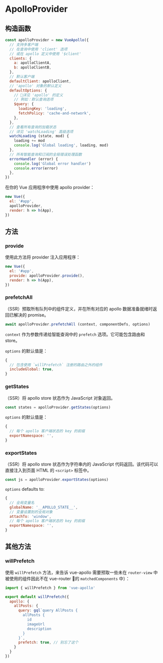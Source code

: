 # ApolloProvider

## 构造函数

```js
const apolloProvider = new VueApollo({
  // 支持多客户端
  // 在查询中使用 'client' 选项
  // 或在 apollo 定义中使用 '$client'
  clients: {
    a: apolloClientA,
    b: apolloClientB,
  },
  // 默认客户端
  defaultClient: apolloClient,
  // 'apollo' 对象的默认定义
  defaultOptions: {
    // 详见 'apollo' 的定义
    // 例如：默认查询选项
    $query: {
      loadingKey: 'loading',
      fetchPolicy: 'cache-and-network',
    },
  },
  // 查看所有查询的加载状态
  // 详见 'watchLoading' 高级选项
  watchLoading (state, mod) {
    loading += mod
    console.log('Global loading', loading, mod)
  },
  // 所有智能查询和订阅的全局错误处理函数
  errorHandler (error) {
    console.log('Global error handler')
    console.error(error)
  },
})
```

在你的 Vue 应用程序中使用 apollo provider：

```js
new Vue({
  el: '#app',
  apolloProvider,
  render: h => h(App),
})
```

## 方法

### provide

使用此方法将 provider 注入应用程序：

```js
new Vue({
  el: '#app',
  provide: apolloProvider.provide(),
  render: h => h(App),
})
```

### prefetchAll

（SSR）预取所有队列中的组件定义，并在所有对应的 apollo 数据准备就绪时返回已解决的 promise。

```js
await apolloProvider.prefetchAll (context, componentDefs, options)
```

`context` 作为参数传递给智能查询中的 `prefetch` 选项。它可能包含路由和 store。

`options` 的默认值是：

```js
{
  // 包含使用 `willPrefetch` 注册的路由之外的组件
  includeGlobal: true,
}
```

### getStates

（SSR）将 apollo store 状态作为 JavaScript 对象返回。

```js
const states = apolloProvider.getStates(options)
```

`options` 的默认值是：

```js
{
  // 每个 apollo 客户端状态的 key 的前缀
  exportNamespace: '',
}
```

### exportStates

（SSR）将 apollo store 状态作为字符串内的 JavaScript 代码返回。该代码可以直接注入到页面 HTML 的 `<script>` 标签中。

```js
const js = apolloProvider.exportStates(options)
```

`options` defaults to:

```js
{
  // 全局变量名
  globalName: '__APOLLO_STATE__',
  // 变量设置到的全局对象
  attachTo: 'window',
  // 每个 apollo 客户端状态的 key 的前缀
  exportNamespace: '',
}
```

## 其他方法

### willPrefetch

使用 `willPrefetch` 方法，来告诉 vue-apollo 需要预取一些未在 `router-view` 中被使用的组件因此不在 vue-router 的 `matchedComponents` 中）：

```js
import { willPrefetch } from 'vue-apollo'

export default willPrefetch({
  apollo: {
    allPosts: {
      query: gql`query AllPosts {
        allPosts {
          id
          imageUrl
          description
        }
      }`,
      prefetch: true, // 别忘了这个
    }
  }
})
```


